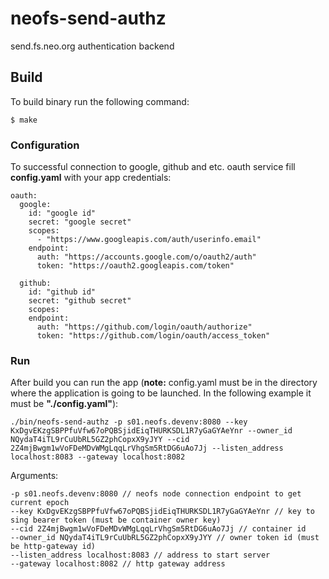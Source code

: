 # neofs-send-authz
send.fs.neo.org authentication backend


## Build
To build binary run the following command:
```
$ make
```

### Configuration
To successful connection to google, github and etc. oauth service fill **config.yaml** with your app credentials:

```
oauth:
  google:
    id: "google id"
    secret: "google secret"
    scopes:
      - "https://www.googleapis.com/auth/userinfo.email"
    endpoint:
      auth: "https://accounts.google.com/o/oauth2/auth"
      token: "https://oauth2.googleapis.com/token"

  github:
    id: "github id"
    secret: "github secret"
    scopes:
    endpoint:
      auth: "https://github.com/login/oauth/authorize"
      token: "https://github.com/login/oauth/access_token"

```

### Run
After build you can run the app (**note:** config.yaml must be in the directory where the application is going to be launched.
In the following example it must be **"./config.yaml"**):

```
./bin/neofs-send-authz -p s01.neofs.devenv:8080 --key KxDgvEKzgSBPPfuVfw67oPQBSjidEiqTHURKSDL1R7yGaGYAeYnr --owner_id NQydaT4iTL9rCuUbRL5GZ2phCopxX9yJYY --cid 2Z4mjBwgm1wVoFDeMDvWMgLqqLrVhgSm5RtDG6uAo7Jj --listen_address localhost:8083 --gateway localhost:8082
```

Arguments:

```
-p s01.neofs.devenv:8080 // neofs node connection endpoint to get current epoch
--key KxDgvEKzgSBPPfuVfw67oPQBSjidEiqTHURKSDL1R7yGaGYAeYnr // key to sing bearer token (must be container owner key)
--cid 2Z4mjBwgm1wVoFDeMDvWMgLqqLrVhgSm5RtDG6uAo7Jj // container id
--owner_id NQydaT4iTL9rCuUbRL5GZ2phCopxX9yJYY // owner token id (must be http-gateway id)
--listen_address localhost:8083 // address to start server
--gateway localhost:8082 // http gateway address
```
